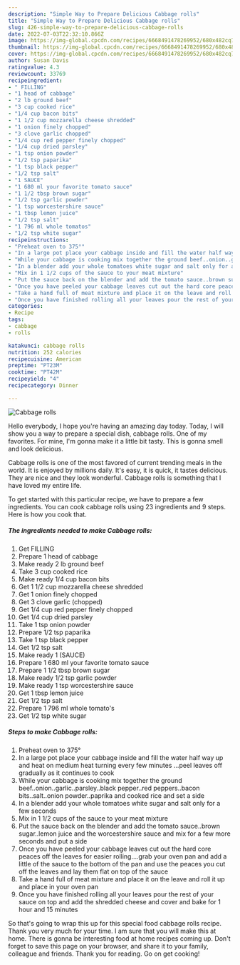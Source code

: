```yaml
---
description: "Simple Way to Prepare Delicious Cabbage rolls"
title: "Simple Way to Prepare Delicious Cabbage rolls"
slug: 426-simple-way-to-prepare-delicious-cabbage-rolls
date: 2022-07-03T22:32:10.866Z
image: https://img-global.cpcdn.com/recipes/6668491478269952/680x482cq70/cabbage-rolls-recipe-main-photo.jpg
thumbnail: https://img-global.cpcdn.com/recipes/6668491478269952/680x482cq70/cabbage-rolls-recipe-main-photo.jpg
cover: https://img-global.cpcdn.com/recipes/6668491478269952/680x482cq70/cabbage-rolls-recipe-main-photo.jpg
author: Susan Davis
ratingvalue: 4.3
reviewcount: 33769
recipeingredient:
- " FILLING"
- "1 head of cabbage"
- "2 lb ground beef"
- "3 cup cooked rice"
- "1/4 cup bacon bits"
- "1 1/2 cup mozzarella cheese shredded"
- "1 onion finely chopped"
- "3 clove garlic chopped"
- "1/4 cup red pepper finely chopped"
- "1/4 cup dried parsley"
- "1 tsp onion powder"
- "1/2 tsp paparika"
- "1 tsp black pepper"
- "1/2 tsp salt"
- "1 SAUCE"
- "1 680 ml your favorite tomato sauce"
- "1 1/2 tbsp brown sugar"
- "1/2 tsp garlic powder"
- "1 tsp worcestershire sauce"
- "1 tbsp lemon juice"
- "1/2 tsp salt"
- "1 796 ml whole tomatos"
- "1/2 tsp white sugar"
recipeinstructions:
- "Preheat oven to 375°"
- "In a large pot place your cabbage inside and fill the water half way up and heat on medium heat turning every few minutes ...peel leaves off gradually as it continues to cook"
- "While your cabbage is cooking mix together the ground beef..onion..garlic..parsley..black pepper..red peppers..bacon bits..salt..onion powder..paprika and cooked rice and set a side"
- "In a blender add your whole tomatoes white sugar and salt only for a few seconds"
- "Mix in 1 1/2 cups of the sauce to your meat mixture"
- "Put the sauce back on the blender and add the tomato sauce..brown sugar..lemon juice and the worcestershire sauce and mix for a few more seconds and put a side"
- "Once you have peeled your cabbage leaves cut out the hard core peaces off the leaves for easier rolling....grab your oven pan and add a little of the sauce to the bottom of the pan and use the peaces you cut off the leaves and lay them flat on top of the sauce"
- "Take a hand full of meat mixture and place it on the leave and roll it up and place in your oven pan"
- "Once you have finished rolling all your leaves pour the rest of your sauce on top and add the shredded cheese and cover and bake for 1 hour and 15 minutes"
categories:
- Recipe
tags:
- cabbage
- rolls

katakunci: cabbage rolls 
nutrition: 252 calories
recipecuisine: American
preptime: "PT23M"
cooktime: "PT42M"
recipeyield: "4"
recipecategory: Dinner

---
```



![Cabbage rolls](https://img-global.cpcdn.com/recipes/6668491478269952/680x482cq70/cabbage-rolls-recipe-main-photo.jpg)

Hello everybody, I hope you're having an amazing day today. Today, I will show you a way to prepare a special dish, cabbage rolls. One of my favorites. For mine, I'm gonna make it a little bit tasty. This is gonna smell and look delicious.

Cabbage rolls is one of the most favored of current trending meals in the world. It is enjoyed by millions daily. It's easy, it is quick, it tastes delicious. They are nice and they look wonderful. Cabbage rolls is something that I have loved my entire life.




To get started with this particular recipe, we have to prepare a few ingredients. You can cook cabbage rolls using 23 ingredients and 9 steps. Here is how you cook that.

<!--inarticleads1-->

##### The ingredients needed to make Cabbage rolls:

1. Get  FILLING
1. Prepare 1 head of cabbage
1. Make ready 2 lb ground beef
1. Take 3 cup cooked rice
1. Make ready 1/4 cup bacon bits
1. Get 1 1/2 cup mozzarella cheese shredded
1. Get 1 onion finely chopped
1. Get 3 clove garlic (chopped)
1. Get 1/4 cup red pepper finely chopped
1. Get 1/4 cup dried parsley
1. Take 1 tsp onion powder
1. Prepare 1/2 tsp paparika
1. Take 1 tsp black pepper
1. Get 1/2 tsp salt
1. Make ready 1 (SAUCE)
1. Prepare 1 680 ml your favorite tomato sauce
1. Prepare 1 1/2 tbsp brown sugar
1. Make ready 1/2 tsp garlic powder
1. Make ready 1 tsp worcestershire sauce
1. Get 1 tbsp lemon juice
1. Get 1/2 tsp salt
1. Prepare 1 796 ml whole tomato&#39;s
1. Get 1/2 tsp white sugar




<!--inarticleads2-->

##### Steps to make Cabbage rolls:

1. Preheat oven to 375°
1. In a large pot place your cabbage inside and fill the water half way up and heat on medium heat turning every few minutes ...peel leaves off gradually as it continues to cook
1. While your cabbage is cooking mix together the ground beef..onion..garlic..parsley..black pepper..red peppers..bacon bits..salt..onion powder..paprika and cooked rice and set a side
1. In a blender add your whole tomatoes white sugar and salt only for a few seconds
1. Mix in 1 1/2 cups of the sauce to your meat mixture
1. Put the sauce back on the blender and add the tomato sauce..brown sugar..lemon juice and the worcestershire sauce and mix for a few more seconds and put a side
1. Once you have peeled your cabbage leaves cut out the hard core peaces off the leaves for easier rolling....grab your oven pan and add a little of the sauce to the bottom of the pan and use the peaces you cut off the leaves and lay them flat on top of the sauce
1. Take a hand full of meat mixture and place it on the leave and roll it up and place in your oven pan
1. Once you have finished rolling all your leaves pour the rest of your sauce on top and add the shredded cheese and cover and bake for 1 hour and 15 minutes




So that's going to wrap this up for this special food cabbage rolls recipe. Thank you very much for your time. I am sure that you will make this at home. There is gonna be interesting food at home recipes coming up. Don't forget to save this page on your browser, and share it to your family, colleague and friends. Thank you for reading. Go on get cooking!
